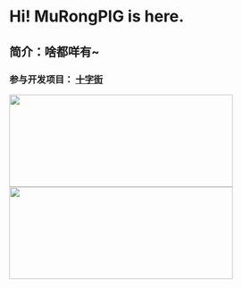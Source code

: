 # Hi! MuRongPIG is here.
## 简介：啥都咩有~
### 参与开发项目： [十字街](https://crosst.chat)
<a href="https://github.com/MuRongPIG?tab=repositories">
   <img height="165" width="400" src="https://github-readme-stats.vercel.app/api?username=MuRongPIG&cache_seconds=1800&show_icons=true&include_all_commits=true&hide_border=true" />
   <img height="165" width="400" src="https://github-readme-stats.vercel.app/api/top-langs/?username=MuRongPIG&cache_seconds=1800&layout=compact&langs_count=6&hide_border=true&hide=CSS" />
</a>
